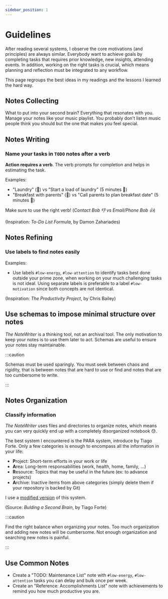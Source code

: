 ```yaml
---
sidebar_position: 1
---
```


# Guidelines

After reading several systems, I observe the core motivations (and principles) are always similar. Everybody want to achieve goals by completing tasks that requires prior knowledge, new insights, attending events. In addition, working on the right tasks is crucial, which means planning and reflection must be integrated to any workflow.

This page regroups the best ideas in my readings and the lessons I learned the hard way.


## Notes Collecting

What to put into your second brain? Everything that resonates with you. Manage your notes like your music playlist. You probably don't listen music people think you should but the one that makes you feel special.


## Notes Writing

### Name your tasks in `TODO` notes after a verb

**Action requires a verb**. The verb prompts for completion and helps in estimating the task.

Examples:
* "Laundry" (🤷) vs "Start a load of laundry" (5 minutes 💪)
* "Breakfast with parents" (🤷) vs "Call parents to plan breakfast date" (5 minutes 💪)

Make sure to use the right verb! (_Contact Bob 👎 vs Email/Phone Bob 👍_)

(Inspiration: _To-Do List Formula_, by Damon Zahariades)


## Notes Refining

### Use labels to find notes easily

Examples:

* Use labels `#low-energy`, `#low-attention` to identify tasks best done outside your prime zone, when working on your much challenging tasks is not ideal. Using separate labels is preferable to a label `#low-motivation` since both concepts are not identical.

(Inspiration: _The Productivity Project_, by Chris Bailey)


## Use schemas to impose minimal structure over notes

_The NoteWriter_ is a thinking tool, not an archival tool. The only motivation to keep your notes is to use them later to act. Schemas are useful to ensure your notes stay maintainable.

:::caution

Schemas must be used sparingly. You must seek between chaos and rigidity, that is between notes that are hard to use or find and notes that are too cumbersome to write.

:::


## Notes Organization


### Classify information

_The NoteWriter_ uses files and directories to organize notes, which means you can very quickly end up with a completely disorganized notebook 😓.

The best system I encountered is the PARA system, introduce by Tiago Forte. Only a few categories is enough to encompass all the information in your life:

* **P**roject: Short-term efforts in your work or life
* **A**rea: Long-term responsabilities (work, health, home, family, ...)
* **R**esource: Topics that may be useful in the future (ex: to advance projects)
* **A**rchive: Inactive items from above categories (simply delete them if your repository is backed by Git)

I use a [modified version](./my-workflow.md) of this system.

(Source: _Bulding a Second Brain_, by Tiago Forte)

:::caution

Find the right balance when organizing your notes. Too much organization and adding new notes will be cumbersome. Not enough organization and searching new notes is painful.

:::


## Use Common Notes

* Create a "TODO: Maintenance List" note with `#low-energy`, `#low-attention` tasks you can delay and bulk once per week.
* Create an "Reference: Accomplishments List" note with achievements to remind you how much productive you are.
